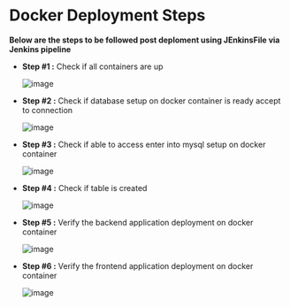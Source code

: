 # Docker Deployment Steps  
       
**Below are the steps to be followed post deploment using JEnkinsFile via Jenkins pipeline**
  

   * **Step #1 :** Check if all containers are up
   
      ![image](https://drive.google.com/uc?export=view&id=1OyCwj9yIF20UiVivvXk1Ud0EAZR3vEjC)
      
   * **Step #2 :** Check if database setup on docker container is ready accept to connection
      
      ![image](https://drive.google.com/uc?export=view&id=14-RmEgAtWIiHVGDHNwHRrH-4blYzx6LE)
    
   * **Step #3 :** Check if able to access enter into mysql setup on docker container
      
      ![image](https://drive.google.com/uc?export=view&id=1jaxpdyjPYnmdclNaGHn4FiDywZ6rmcBr)
      
   * **Step #4 :** Check if table is created
      
      ![image](https://drive.google.com/uc?export=view&id=17PXcaAyzo6WPOcCQDjFHfR_r1MmNW9ss)
      
   * **Step #5 :** Verify the backend application deployment on docker container
      
      ![image](https://drive.google.com/uc?export=view&id=1WuOGqxJOj2BWG7rl7rbSNFcIIOCxZcvk)
      
   * **Step #6 :** Verify the frontend application deployment on docker container
   
      ![image](https://drive.google.com/uc?export=view&id=1tyRMYFZhj8MfUSi25nayEJMtE-zLJ8Gx)
      


      
      

      
      
